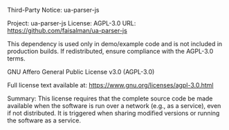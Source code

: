 Third-Party Notice: ua-parser-js

Project: ua-parser-js
License: AGPL-3.0
URL: https://github.com/faisalman/ua-parser-js

This dependency is used only in demo/example code and is not included in production builds.
If redistributed, ensure compliance with the AGPL-3.0 terms.

GNU Affero General Public License v3.0 (AGPL-3.0)

Full license text available at:
https://www.gnu.org/licenses/agpl-3.0.html

Summary: This license requires that the complete source code be made available
when the software is run over a network (e.g., as a service), even if not
distributed. It is triggered when sharing modified versions or running the
software as a service.
